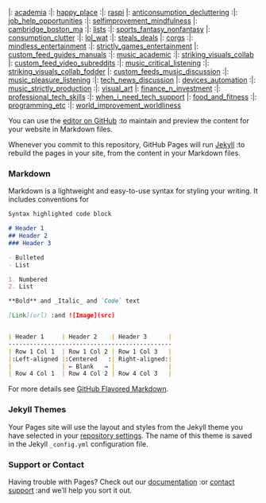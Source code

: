 |: [academia](https://www.reddit.com/user/befoul/m/academia) :|: [happy_place](https://www.reddit.com/user/befoul/m/happy_place) :|: [raspi](https://www.reddit.com/user/befoul/m/raspi)
|: [anticonsumption_decluttering](https://www.reddit.com/user/befoul/m/anticonsumption_decluttering) :|: [job_help_opportunities](https://www.reddit.com/user/befoul/m/job_help_opportunities) :|: [selfimprovement_mindfulness](https://www.reddit.com/user/befoul/m/selfimprovement_mindfulness)
|: [cambridge_boston_ma](https://www.reddit.com/user/befoul/m/cambridge_boston_ma) :|: [lists](https://www.reddit.com/user/befoul/m/lists) :|: [sports_fantasy_nonfantasy](https://www.reddit.com/user/befoul/m/sports_fantasy_nonfantasy)
|: [consumption_clutter](https://www.reddit.com/user/befoul/m/consumption_clutter) :|: [lol_wat](https://www.reddit.com/user/befoul/m/lol_wat) :|: [steals_deals](https://www.reddit.com/user/befoul/m/steals_deals)
|: [corgs](https://www.reddit.com/user/befoul/m/corgs) :|: [mindless_entertainment](https://www.reddit.com/user/befoul/m/mindless_entertainment) :|: [strictly_games_entertainment](https://www.reddit.com/user/befoul/m/strictly_games_entertainment)
|: [custom_feed_guides_manuals](https://www.reddit.com/user/befoul/m/custom_feed_guides_manuals) :|: [music_academic](https://www.reddit.com/user/befoul/m/music_academic) :|: [striking_visuals_collab](https://www.reddit.com/user/befoul/m/striking_visuals_collab)
|: [custom_feed_video_subreddits](https://www.reddit.com/user/befoul/m/custom_feed_video_subreddits) :|: [music_critical_listening](https://www.reddit.com/user/befoul/m/music_critical_listening) :|: [striking_visuals_collab_fodder](https://www.reddit.com/user/befoul/m/striking_visuals_collab_fodder)
|: [custom_feeds_music_discussion](https://www.reddit.com/user/befoul/m/custom_feeds_music_discussion) :|: [music_pleasure_listening](https://www.reddit.com/user/befoul/m/music_pleasure_listening) :|: [tech_news_discussion](https://www.reddit.com/user/befoul/m/tech_news_discussion)
|: [devices_automation](https://www.reddit.com/user/befoul/m/devices_automation) :|: [music_strictly_production](https://www.reddit.com/user/befoul/m/music_strictly_production) :|: [visual_art](https://www.reddit.com/user/befoul/m/visual_art)
|: [finance_n_investment](https://www.reddit.com/user/befoul/m/finance_n_investment) :|: [professional_tech_skills](https://www.reddit.com/user/befoul/m/professional_tech_skills) :|: [when_i_need_tech_support](https://www.reddit.com/user/befoul/m/when_i_need_tech_support)
|: [food_and_fitness](https://www.reddit.com/user/befoul/m/food_and_fitness) :|: [programming_etc](https://www.reddit.com/user/befoul/m/programming_etc) :|: [world_improvement_worldliness](https://www.reddit.com/user/befoul/m/world_improvement_worldliness)

You can use the [editor on GitHub](https://github.com/mrprints/multireddits/edit/gh-pages/index.md) :to maintain and preview the content for your website in Markdown files.

Whenever you commit to this repository, GitHub Pages will run [Jekyll](https://jekyllrb.com/) :to rebuild the pages in your site, from the content in your Markdown files.

### Markdown

Markdown is a lightweight and easy-to-use syntax for styling your writing. It includes conventions for

```markdown
Syntax highlighted code block

# Header 1
## Header 2
### Header 3

- Bulleted
- List

1. Numbered
2. List

**Bold** and _Italic_ and `Code` text

[Link](url) :and ![Image](src)


| Header 1     | Header 2    | Header 3      |
----------------------------------------------
| Row 1 Col 1  | Row 1 Col 2 | Row 1 Col 3   |
|:Left-aligned |:Centered   :| Right-aligned:|
|              | ← Blank   → |               |
| Row 4 Col 1  | Row 4 Col 2 | Row 4 Col 3   |
```

For more details see [GitHub Flavored Markdown](https://guides.github.com/features/mastering-markdown/).

### Jekyll Themes

Your Pages site will use the layout and styles from the Jekyll theme you have selected in your [repository settings](https://github.com/mrprints/multireddits/settings). The name of this theme is saved in the Jekyll `_config.yml` configuration file.

### Support or Contact

Having trouble with Pages? Check out our [documentation](https://docs.github.com/categories/github-pages-basics/) :or [contact support](https://github.com/contact) :and we’ll help you sort it out.
